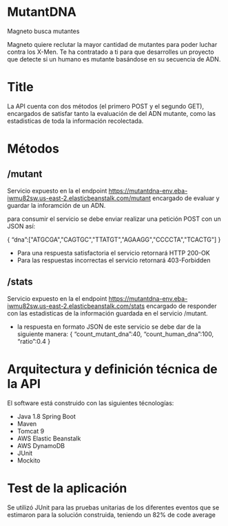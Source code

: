 # MutantDNA
Magneto busca mutantes

Magneto quiere reclutar la mayor cantidad de mutantes para poder luchar
contra los X-Men.
Te ha contratado a ti para que desarrolles un proyecto que detecte si un
humano es mutante basándose en su secuencia de ADN.

# Title

La API cuenta con dos métodos (el primero POST y el segundo GET), encargados de satisfar tanto la evaluación de del ADN mutante, como las estadisticas de toda la información recolectada.

# Métodos

## /mutant

Servicio expuesto en la el endpoint https://mutantdna-env.eba-iwmu82sw.us-east-2.elasticbeanstalk.com/mutant encargado de evaluar y guardar la inforamción de un ADN.

para consumir el servicio se debe enviar realizar una petición POST con un JSON así:

{
“dna”:["ATGCGA","CAGTGC","TTATGT","AGAAGG","CCCCTA","TCACTG"]
}

* Para una respuesta satisfactoria el servicio retornará HTTP 200-OK
* Para las respuestas incorrectas el servicio retornará 403-Forbidden

## /stats

Servicio expuesto en la el endpoint https://mutantdna-env.eba-iwmu82sw.us-east-2.elasticbeanstalk.com/stats encargado de responder con las estadisticas de la información guardada en el servicio /mutant.

* la respuesta en formato JSON de este servicio se debe dar de la siguiente manera:
  { “count_mutant_dna”:40, “count_human_dna”:100, “ratio”:0.4 }
  
# Arquitectura y definición técnica de la API

El software está construido con las siguientes técnologías:
* Java 1.8 Spring Boot
* Maven
* Tomcat 9
* AWS Elastic Beanstalk
* AWS DynamoDB
* JUnit
* Mockito

# Test de la aplicación

Se utilizó JUnit para las pruebas unitarias de los diferentes eventos que se estimaron para la solución construida, teniendo un 82% de code average
